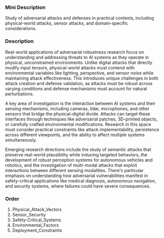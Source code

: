 ### Mini Description

Study of adversarial attacks and defenses in practical contexts, including physical-world attacks, sensor attacks, and domain-specific considerations.

### Description

Real-world applications of adversarial robustness research focus on understanding and addressing threats to AI systems as they operate in physical, unconstrained environments. Unlike digital attacks that directly modify input tensors, physical-world attacks must contend with environmental variables like lighting, perspective, and sensor noise while maintaining attack effectiveness. This introduces unique challenges in both attack creation and defense validation, as attacks must be robust across varying conditions and defense mechanisms must account for natural perturbations.

A key area of investigation is the interaction between AI systems and their sensing mechanisms, including cameras, lidar, microphones, and other sensors that bridge the physical-digital divide. Attacks can target these interfaces through techniques like adversarial patches, 3D-printed objects, or carefully crafted environmental modifications. Research in this space must consider practical constraints like attack implementability, persistence across different viewpoints, and the ability to affect multiple systems simultaneously.

Emerging research directions include the study of semantic attacks that preserve real-world plausibility while inducing targeted behaviors, the development of robust perception systems for autonomous vehicles and robotics, and the investigation of multi-modal attacks that exploit interactions between different sensing modalities. There's particular emphasis on understanding how adversarial vulnerabilities manifest in safety-critical applications like medical diagnosis, autonomous navigation, and security systems, where failures could have severe consequences.

### Order

1. Physical_Attack_Vectors
2. Sensor_Security
3. Safety-Critical_Systems
4. Environmental_Factors
5. Deployment_Constraints
